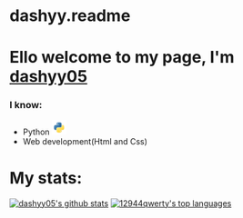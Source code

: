 # dashyy.readme
# Ello welcome to my page, I'm [dashyy05](https://github.com/dashyy05)  
### I know: 
- Python <code><img alt="Python" height="26px" src="https://raw.githubusercontent.com/github/explore/80688e429a7d4ef2fca1e82350fe8e3517d3494d/topics/python/python.png"></code>
- Web development(Html and Css)

# My stats:
[![dashyy05's github stats](https://github-readme-stats.vercel.app/api?username=dashyy05&show_icons=true)](https://github.com/anuraghazra/github-readme-stats)
[![12944qwerty's top languages](https://github-readme-stats.vercel.app/api/top-langs?username=dashyy05y&layout=compact)](https://github.com/anuraghazra/github-readme-stats)
